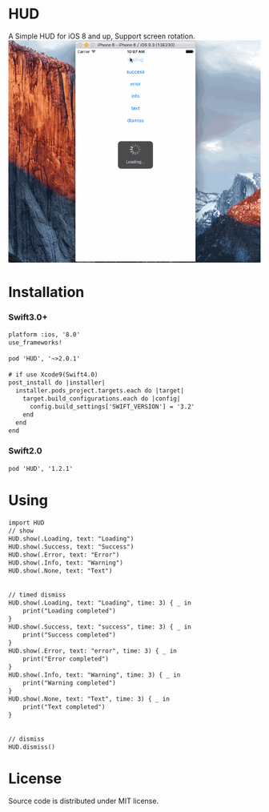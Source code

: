# HUD
A Simple HUD for iOS 8 and up, Support screen rotation.
![image](https://raw.githubusercontent.com/Chakery/HUD/master/HUDExample/gif.gif)

# Installation

### Swift3.0+

```
platform :ios, '8.0'
use_frameworks!

pod 'HUD', '~>2.0.1'

# if use Xcode9(Swift4.0)
post_install do |installer|
  installer.pods_project.targets.each do |target|
    target.build_configurations.each do |config|
      config.build_settings['SWIFT_VERSION'] = '3.2'
    end
  end
end
```

### Swift2.0
```
pod 'HUD', '1.2.1'
```


# Using

```
import HUD
// show
HUD.show(.Loading, text: "Loading")
HUD.show(.Success, text: "Success")
HUD.show(.Error, text: "Error")
HUD.show(.Info, text: "Warning")
HUD.show(.None, text: "Text")


// timed dismiss
HUD.show(.Loading, text: "Loading", time: 3) { _ in
    print("Loading completed")
}
HUD.show(.Success, text: "success", time: 3) { _ in
    print("Success completed")
}
HUD.show(.Error, text: "error", time: 3) { _ in
    print("Error completed")
}
HUD.show(.Info, text: "Warning", time: 3) { _ in
    print("Warning completed")
}
HUD.show(.None, text: "Text", time: 3) { _ in
    print("Text completed")
}


// dismiss
HUD.dismiss()
```

# License
Source code is distributed under MIT license.
